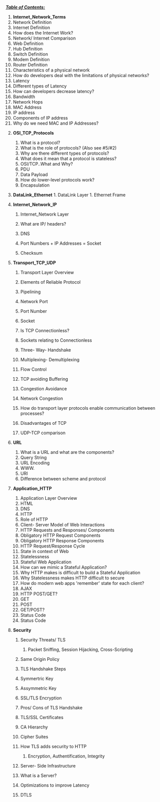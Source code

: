 <u>***Table of Contents:***</u>



1.  **Internet_Network_Terms** 
   1. Network Definition
   2. Internet Definition
   3. How does the Internet Work?
   4. Network/ Internet Comparison
   5. Web Definition
   6. Hub Definition
   7. Switch Definition
   8. Modem Definition
   9. Router Definition
   10. Characteristics of a physical network
   11. How do developers deal with the limitations of physical networks?
   12. Latency
   13. Different types of Latency
   14. How can developers decrease latency?
   15. Bandwidth
   16. Network Hops
   17. MAC Address
   18. IP address
   19. Components of IP address
   20. Why do we need MAC and IP Addresses?



2) **OSI_TCP_Protocols**

   1) What is a protocol?
   2) What is the role of protocols?  (Also see #5/#2)
   3) Why are there different types of protocols?
   4) What does it mean that a protocol is stateless?
   5) OSI/TCP..What and Why?     
   6) PDU
   7) Data Payload
   8) How do lower-level protocols work?
   9) Encapsulation

   

3. **DataLink_Ethernet**
   		1. DataLink Layer
         		1. Ethernet Frame



4. **Internet_Network_IP**

   1. Internet_Network Layer

   2. What are IP/ headers?

   3. DNS

   4. Port Numbers + IP Addresses = Socket

   5. Checksum




5. **Transport_TCP_UDP**

   1. Transport Layer Overview

   2. Elements of Reliable Protocol 

   3. Pipelining 

   4. Network Port

   5. Port Number

   6. Socket

   7. Is TCP Connectionless?

   8. Sockets relating to Connectionless

   9. Three- Way- Handshake

   10. Multiplexing- Demultiplexing 

   11. Flow Control

   12. TCP avoiding Buffering 

   13. Congestion Avoidance 

   14. Network Congestion

   15. How do transport layer protocols enable communication between processes?

   16. Disadvantages of TCP 

   17. UDP-TCP comparison




6. **URL**
   1. What is a URL and what are the components? 
   2. Query String 
   3. URL Encoding 
   4. WWW.
   5. URI
   6. Difference between scheme and protocol 



7. **Application_HTTP**

   1. Application Layer Overview
   2. HTML
   3. DNS
   4. HTTP 
   5. Role of HTTP 
   6. Client- Server Model of Web Interactions 
   7. HTTP Requests and Responses/ Components 
   8. Obligatory HTTP Request Components 
   9. Obligatory HTTP Response Components 
   10. HTTP Request/Response Cycle
   11. State in context of Web 
   12. Statelessness 
   13. Stateful Web Application
   14. How can we mimic a Stateful Application?
   15. Why HTTP makes is difficult to build a Stateful Application
   16. Why Statelessness makes HTTP difficult to secure
   17. How do modern web apps 'remember' state for each client?
   18. AJAX
   19. HTTP POST/GET?
   20. GET 
   21. POST 
   22. GET/POST?
   23. Status Code 
   24. Status Code 

   

8. **Security**

   1. Security Threats/ TLS 
      1. Packet Sniffing, Session Hijacking, Cross-Scripting 
   2. Same Origin Policy 
   3. TLS Handshake Steps 
   4. Symmertric Key 
   5. Assymmetric Key 
   6. SSL/TLS Encryption
   7. Pros/ Cons of TLS Handshake 
   8. TLS/SSL Certificates 
   9. CA Hierarchy 
   10. Cipher Suites 
   11. How TLS adds security to HTTP 
       1. Encryption, Authentification, Integrity
   12. Server- Side Infrastructure 

   13. What is a Server?
   14. Optimizations to improve Latency
   15. DTLS 